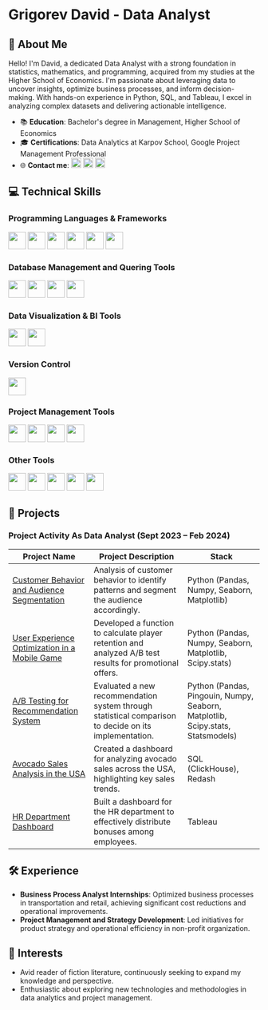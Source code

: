 # Grigorev David - Data Analyst

## 📌 About Me

Hello! I'm David, a dedicated Data Analyst with a strong foundation in statistics, mathematics, and programming, acquired from my studies at the Higher School of Economics. I'm passionate about leveraging data to uncover insights, optimize business processes, and inform decision-making. With hands-on experience in Python, SQL, and Tableau, I excel in analyzing complex datasets and delivering actionable intelligence.

- 📚 **Education**: Bachelor's degree in Management, Higher School of Economics
- 🎓 **Certifications**: Data Analytics at Karpov School, Google Project Management Professional
- 🌐 **Contact me**: 
[<img src="https://img.shields.io/badge/LinkedIn-blue?style=for-the-badge&logo=linkedin&logoColor=white" height="20"/>](https://linkedin.com/in/grigorev-david)
[<img src="https://img.shields.io/badge/Gmail-red?style=for-the-badge&logo=gmail&logoColor=white" height="20"/>](mailto:dvgrigorev00@gmail.com)
[<img src="https://img.shields.io/badge/Telegram-2CA5E0?style=for-the-badge&logo=telegram&logoColor=white" height="20"/>](https://t.me/dvgrigorev)


## 💻 Technical Skills

### Programming Languages & Frameworks

<img src="https://img.shields.io/badge/Python-white?logo=python&logoColor=3776AB&style=for-the-badge" height="35"/> <img src="https://img.shields.io/badge/Pandas-white?logo=pandas&logoColor=150458&style=for-the-badge" height="35"/> <img src="https://img.shields.io/badge/Seaborn-white?style=for-the-badge" height="35"/> <img src="https://img.shields.io/badge/Numpy-white?logo=numpy&logoColor=013243&style=for-the-badge" height="35"/> <img src="https://img.shields.io/badge/SciPy-white?logo=scipy&logoColor=8CAAE6&style=for-the-badge" height="35"/> <img src="https://img.shields.io/badge/Matplotlib-white?style=for-the-badge" height="35"/>

### Database Management and Quering Tools

<img src="https://img.shields.io/badge/SQL-white?logo=postgresql&logoColor=336791&style=for-the-badge" height="35"/> <img src="https://img.shields.io/badge/PostgreSQL-white?logo=postgresql&logoColor=336791&style=for-the-badge" height="35"/> <img src="https://img.shields.io/badge/ClickHouse-white?logo=clickhouse&logoColor=FFCC01&style=for-the-badge" height="35"/> <img src="https://img.shields.io/badge/Redash-white?logo=redash&logoColor=E4572E&style=for-the-badge" height="35"/>

### Data Visualization & BI Tools

<img src="https://img.shields.io/badge/Tableau-white?logo=tableau&logoColor=E97627&style=for-the-badge" height="35"/> <img src="https://img.shields.io/badge/Power%20BI-white?logo=powerbi&logoColor=F2C811&style=for-the-badge" height="35"/>

### Version Control

<img src="https://img.shields.io/badge/Git-white?logo=git&logoColor=F05032&style=for-the-badge" height="35"/>

### Project Management Tools

<img src="https://img.shields.io/badge/Jira-white?logo=jira&logoColor=0052CC&style=for-the-badge" height="35"/> <img src="https://img.shields.io/badge/Confluence-white?logo=confluence&logoColor=172B4D&style=for-the-badge" height="35"/> <img src="https://img.shields.io/badge/Trello-white?logo=trello&logoColor=0079BF&style=for-the-badge" height="35"/> <img src="https://img.shields.io/badge/Notion-white?logo=notion&logoColor=black&style=for-the-badge" height="35"/>

### Other Tools

<img src="https://img.shields.io/badge/Excel-white?logo=microsoftexcel&logoColor=217346&style=for-the-badge" height="35"/> <img src="https://img.shields.io/badge/Google%20Sheets-white?logo=googlesheets&logoColor=34A853&style=for-the-badge" height="35"/> <img src="https://img.shields.io/badge/PowerPoint-white?logo=microsoftpowerpoint&logoColor=B7472A&style=for-the-badge" height="35"/> <img src="https://img.shields.io/badge/Word-white?logo=microsoftword&logoColor=2B579A&style=for-the-badge" height="35"/> <img src="https://img.shields.io/badge/AnyLogic%20Modeling-white?style=for-the-badge" height="35"/>


## 🚀 Projects

### Project Activity As Data Analyst (Sept 2023 – Feb 2024)


| Project Name | Project Description | Stack |
| ------------ | ------------------- | ----- |
| [Customer Behavior and Audience Segmentation](https://github.com/davidgrigorev00/da_projects) | Analysis of customer behavior to identify patterns and segment the audience accordingly. | Python (Pandas, Numpy, Seaborn, Matplotlib) |
| [User Experience Optimization in a Mobile Game](https://github.com/davidgrigorev00/da_projects) | Developed a function to calculate player retention and analyzed A/B test results for promotional offers. | Python (Pandas, Numpy, Seaborn, Matplotlib, Scipy.stats) |
| [A/B Testing for Recommendation System](https://github.com/davidgrigorev00/da_projects) | Evaluated a new recommendation system through statistical comparison to decide on its implementation. | Python (Pandas, Pingouin, Numpy, Seaborn, Matplotlib, Scipy.stats, Statsmodels) |
| [Avocado Sales Analysis in the USA](https://github.com/davidgrigorev00/da_projects) | Created a dashboard for analyzing avocado sales across the USA, highlighting key sales trends. | SQL (ClickHouse), Redash |
| [HR Department Dashboard](https://github.com/davidgrigorev00/da_projects) | Built a dashboard for the HR department to effectively distribute bonuses among employees. | Tableau |





## 🛠 Experience

- **Business Process Analyst Internships**: Optimized business processes in transportation and retail, achieving significant cost reductions and operational improvements.
- **Project Management and Strategy Development**: Led initiatives for product strategy and operational efficiency in non-profit organization.

## 📘 Interests

- Avid reader of fiction literature, continuously seeking to expand my knowledge and perspective.
- Enthusiastic about exploring new technologies and methodologies in data analytics and project management.
